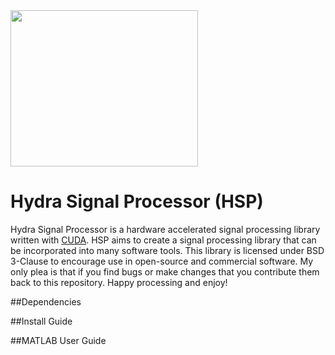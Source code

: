 <img src=logo.png  width="300px" height="250px"/>

Hydra Signal Processor (HSP)
===

Hydra Signal Processor is a hardware accelerated signal processing library written with [CUDA](https://developer.nvidia.com/cuda-zone). HSP aims to create a signal processing library that can be incorporated into many software tools. This library is licensed under BSD 3-Clause to encourage use in open-source and commercial software. My only plea is that if you find bugs or make changes that you contribute them back to this repository. Happy processing and enjoy!

##Dependencies

##Install Guide

##MATLAB User Guide
